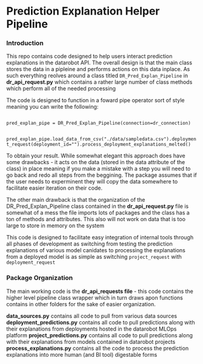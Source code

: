 # Prediction Explanation Helper Pipeline

### Introduction

This repo contains code designed to help users interact prediction explanations in the datarobot API. The overall design is that the main class stores the data in a pipleine and performs actions on this data inplace. As such everything reolves around a class titled <code>DR_Pred_Explan_Pipeline</code> in **dr_api_request.py** which contains a rather large number of class methods which perform all of the needed processing

The code is designed to function in a foward pipe operator sort of style meaning you can write the following:

<code>
pred_explan_pipe = DR_Pred_Explan_Pipeline(connection=dr_connection)

pred_explan_pipe.load_data_from_csv("./data/sampledata.csv").deployment_request(deployment_id="").process_deployment_explanations_melted() 
</code>

To obtain your result. While somewhat elegant this approach does have some drawbacks - it acts on the data (stored in the data attribute of the class) in place meaning if you make a mistake with a step you will need to go back and redo all steps from the beggining. The package assumes that if the user needs to experminent they will copy the data somewhere to facilitate easier iteration on their code.

The other main drawback is that the organization of the DR_Pred_Explan_Pipeline class contained in the **dr_api_request.py** file is somewhat of a mess the file imports lots of packages and the class has a ton of methods and attributes. This also will not work on data that is too large to store in memory on the system

This code is designed to facilitate easy integration of internal tools through all phases of development as switching from testing the prediction explanations of various model canidates to processing the explanations from a deployed model is as simple as switching <code>project_request</code> with <code>deployment_request</code>


### Package Organization

The main working code is the **dr_api_requests file** - this code contains the higher level pipeline class wrapper which in turn draws apon functions contains in other folders for the sake of easier organization.

**data_sources.py** contains all code to pull from various data sources
**deployment_predictions.py** contains all code to pull predictions along with their explanations from deployments hosted in the datarobot MLOps platform
**project_predictions.py** contains all code to pull predictions along with their explanations from models contained in datarobot projects
**process_explanations.py** contains all the code to process the prediction explanations into more human (and BI tool) digestable forms
###
